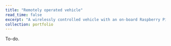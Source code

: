 ```yaml
---
title: "Remotely operated vehicle"
read_time: false
excerpt: "A wirelessly controlled vehicle with an on-board Raspberry Pi and PIC32 MCU, driving two DC gear-motors through a dual motor driver carrier using a PID feedback controller. <br> <br/><img src='/images/portfolio/remote-vehicle.png' alt='Remote vehicle outer frame' style='width:400px;height:300px;'>"
collection: portfolio
---
```


To-do.
